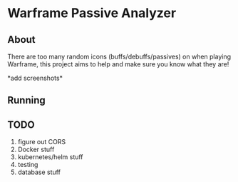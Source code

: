 # Warframe Passive Analyzer
## About
There are too many random icons (buffs/debuffs/passives) on when playing Warframe, this project aims to help and make sure you know what they are!

\*add screenshots\*

## Running

## TODO
1. figure out CORS
2. Docker stuff
3. kubernetes/helm stuff
4. testing
5. database stuff
